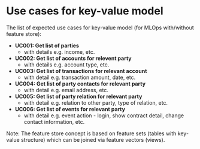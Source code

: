 # Use cases for key-value model

The list of expected use cases for key-value model (for MLOps with/without feature store):

 - **UC001: Get list of parties** 
   - with details e.g. income, etc.
 - **UC002: Get list of accounts for relevent party**
   - with details e.g. account type, etc.
 - **UC003: Get list of transactions for relevant account**
   - with detail e.g. transaction amount, date, etc.
 - **UC004: Get list of party contacts for relevant party**
   - with detail e.g. email address, etc.
 - **UC005: Get list of party relation for relevant party**
   - with detail e.g. relation to other party, type of relation, etc.
 - **UC006: Get list of events for relevant party**
   - with detail e.g. event action - login, show contract detail, change contact information, etc.

Note: The feature store concept is based on feature sets (tables with key-value structure)
which can be joined via feature vectors (views).